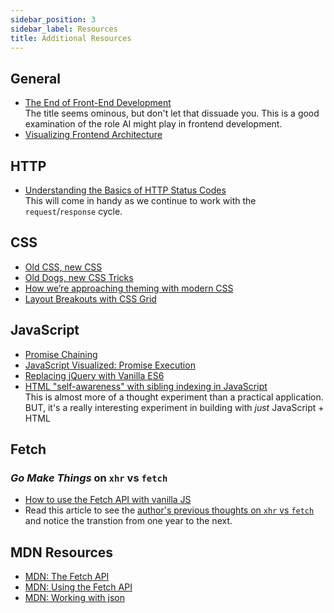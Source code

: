 ```yaml
---
sidebar_position: 3
sidebar_label: Resources
title: Additional Resources
---
```


<!-- markdownlint-disable no-inline-html no-trailing-punctuation -->

## General

- [The End of Front-End Development](https://www.joshwcomeau.com/blog/the-end-of-frontend-development/)
  <br/>The title seems ominous, but don't let that dissuade you. This is a good examination of the role AI might play in frontend development.
- [Visualizing Frontend Architecture](https://frontendatscale.com/issues/17/)

## HTTP

- [Understanding the Basics of HTTP Status Codes](https://dev.to/vidyarathna/understanding-the-basics-of-http-status-codes-40b9)
  <br/>This will come in handy as we continue to work with the `request`/`response` cycle.

## CSS

- [Old CSS, new CSS](https://eev.ee/blog/2020/02/01/old-css-new-css/)
- [Old Dogs, new CSS Tricks](https://mxb.dev/blog/old-dogs-new-css-tricks/)
- [How we’re approaching theming with modern CSS](https://piccalil.li/blog/how-were-approaching-theming-with-modern-css/)
- [Layout Breakouts with CSS Grid](https://ryanmulligan.dev/blog/layout-breakouts/)

## JavaScript

- [Promise Chaining](https://javascript.info/promise-chaining)
- [JavaScript Visualized: Promise Execution](https://www.lydiahallie.com/blog/promise-execution)
- [Replacing jQuery with Vanilla ES6](https://aarontgrogg.com/blog/2021/09/29/replacing-jquery-with-vanilla-es6/)
- [HTML "self-awareness" with sibling indexing in JavaScript](https://dev.to/cassidoo/html-self-awareness-with-sibling-indexing-in-javascript-2p94)
  <br/>This is almost more of a thought experiment than a practical application. BUT, it's a really interesting experiment in building with _just_ JavaScript + HTML

## Fetch

### _Go Make Things_ on `xhr` vs `fetch`

- [How to use the Fetch API with vanilla JS](https://gomakethings.com/how-to-use-the-fetch-api-with-vanilla-js/)
- Read this article to see the [author's previous thoughts on `xhr` vs `fetch`](https://gomakethings.com/why-i-still-use-xhr-instead-of-the-fetch-api/) and notice the transtion from one year to the next.

## MDN Resources

- [MDN: The Fetch API](https://developer.mozilla.org/en-US/docs/Web/API/Fetch_API)
- [MDN: Using the Fetch API](https://developer.mozilla.org/en-US/docs/Web/API/Fetch_API/Using_Fetch)
- [MDN: Working with json](https://developer.mozilla.org/en-US/docs/Learn/JavaScript/Objects/JSON)
